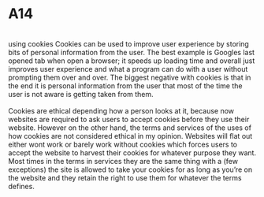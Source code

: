 # A14
<br>using cookies 
Cookies can be used to improve user experience by storing bits of personal information from the user. The best example is Googles last opened tab when open a browser; it speeds up loading time and overall just improves user experience and what a program can do with a user without prompting them over and over. The biggest negative with cookies is that in the end it is personal information from the user that most of the time the user is not aware is getting taken from them. <br>
<br>Cookies are ethical depending how a person looks at it, because now websites are required to ask users to accept cookies before they use their website. However on the other hand, the terms and services of the uses of how cookies are not considered ethical in my opinion. Websites will flat out either wont work or barely work without cookies which forces users to accept the website to harvest their cookies for whatever purpose they want. Most times in the terms in services they are the same thing with a (few exceptions) the site is allowed to take your cookies for as long as you’re on the website and they retain the right to use them for whatever the terms defines.
